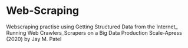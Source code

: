 # Web-Scraping
 Webscraping practise using Getting Structured Data from the Internet_ Running Web Crawlers_Scrapers on a Big Data Production Scale-Apress (2020) by Jay M. Patel
